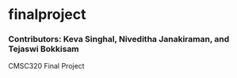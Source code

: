 # finalproject <br />
### Contributors: Keva Singhal, Niveditha Janakiraman, and Tejaswi Bokkisam
CMSC320 Final Project <br />
